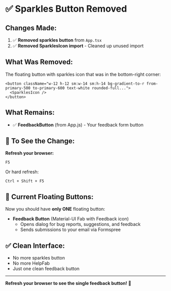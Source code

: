 # ✅ Sparkles Button Removed

## Changes Made:

1. ✅ **Removed sparkles button** from `App.tsx`
2. ✅ **Removed SparklesIcon import** - Cleaned up unused import

## What Was Removed:

The floating button with sparkles icon that was in the bottom-right corner:
```tsx
<button className="w-12 h-12 sm:w-14 sm:h-14 bg-gradient-to-r from-primary-500 to-primary-600 text-white rounded-full...">
  <SparklesIcon />
</button>
```

## What Remains:

- ✅ **FeedbackButton** (from App.js) - Your feedback form button

## 🚀 To See the Change:

**Refresh your browser:**
```
F5
```

Or hard refresh:
```
Ctrl + Shift + F5
```

## 📍 Current Floating Buttons:

Now you should have **only ONE** floating button:
- **Feedback Button** (Material-UI Fab with Feedback icon)
  - Opens dialog for bug reports, suggestions, and feedback
  - Sends submissions to your email via Formspree

## ✅ Clean Interface:

- No more sparkles button
- No more HelpFab
- Just one clean feedback button

---

**Refresh your browser to see the single feedback button!** 🎉

